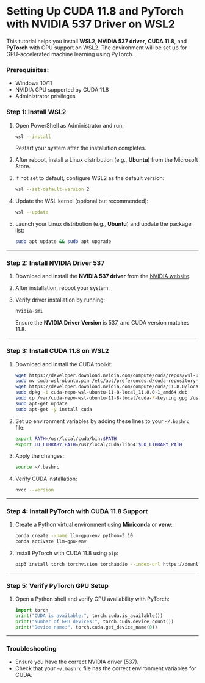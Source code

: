 # Setting Up CUDA 11.8 and PyTorch with NVIDIA 537 Driver on WSL2

This tutorial helps you install **WSL2**, **NVIDIA 537 driver**, **CUDA 11.8**, and **PyTorch** with GPU support on WSL2. The environment will be set up for GPU-accelerated machine learning using PyTorch.

### Prerequisites:
- Windows 10/11
- NVIDIA GPU supported by CUDA 11.8
- Administrator privileges

### Step 1: Install WSL2

1. Open PowerShell as Administrator and run:

    ```bash
    wsl --install
    ```

    Restart your system after the installation completes.

2. After reboot, install a Linux distribution (e.g., **Ubuntu**) from the Microsoft Store.

3. If not set to default, configure WSL2 as the default version:

    ```bash
    wsl --set-default-version 2
    ```

4. Update the WSL kernel (optional but recommended):

    ```bash
    wsl --update
    ```

5. Launch your Linux distribution (e.g., **Ubuntu**) and update the package list:

    ```bash
    sudo apt update && sudo apt upgrade
    ```

---

### Step 2: Install NVIDIA Driver 537

1. Download and install the **NVIDIA 537 driver** from the [NVIDIA website](https://www.nvidia.com/Download/driverResults.aspx/212729/en-us).
2. After installation, reboot your system.
3. Verify driver installation by running:

    ```bash
    nvidia-smi
    ```

    Ensure the **NVIDIA Driver Version** is 537, and CUDA version matches 11.8.

---

### Step 3: Install CUDA 11.8 on WSL2

1. Download and install the CUDA toolkit:

    ```bash
    wget https://developer.download.nvidia.com/compute/cuda/repos/wsl-ubuntu/x86_64/cuda-wsl-ubuntu.pin
    sudo mv cuda-wsl-ubuntu.pin /etc/apt/preferences.d/cuda-repository-pin-600
    wget https://developer.download.nvidia.com/compute/cuda/11.8.0/local_installers/cuda-repo-wsl-ubuntu-11-8-local_11.8.0-1_amd64.deb
    sudo dpkg -i cuda-repo-wsl-ubuntu-11-8-local_11.8.0-1_amd64.deb
    sudo cp /var/cuda-repo-wsl-ubuntu-11-8-local/cuda-*-keyring.gpg /usr/share/keyrings/
    sudo apt-get update
    sudo apt-get -y install cuda
    ```

2. Set up environment variables by adding these lines to your `~/.bashrc` file:

    ```bash
    export PATH=/usr/local/cuda/bin:$PATH
    export LD_LIBRARY_PATH=/usr/local/cuda/lib64:$LD_LIBRARY_PATH
    ```

3. Apply the changes:

    ```bash
    source ~/.bashrc
    ```

4. Verify CUDA installation:

    ```bash
    nvcc --version
    ```

---

### Step 4: Install PyTorch with CUDA 11.8 Support

1. Create a Python virtual environment using **Miniconda** or **venv**:

    ```bash
    conda create --name llm-gpu-env python=3.10
    conda activate llm-gpu-env
    ```

2. Install PyTorch with CUDA 11.8 using `pip`:

    ```bash
    pip3 install torch torchvision torchaudio --index-url https://download.pytorch.org/whl/cu118
    ```

---

### Step 5: Verify PyTorch GPU Setup

1. Open a Python shell and verify GPU availability with PyTorch:

    ```python
    import torch
    print("CUDA is available:", torch.cuda.is_available())
    print("Number of GPU devices:", torch.cuda.device_count())
    print("Device name:", torch.cuda.get_device_name(0))
    ```

---

### Troubleshooting
- Ensure you have the correct NVIDIA driver (537).
- Check that your `~/.bashrc` file has the correct environment variables for CUDA.
